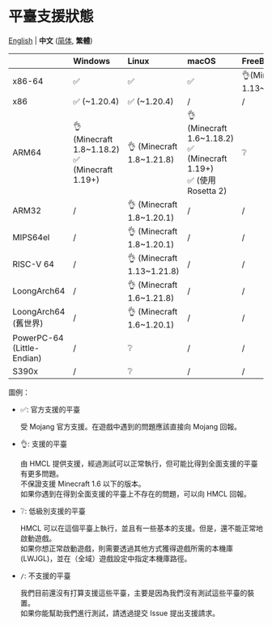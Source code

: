 # 平臺支援狀態

<!-- #BEGIN LANGUAGE_SWITCHER -->
[English](PLATFORM.md) | **中文** ([简体](PLATFORM_zh.md), **繁體**)
<!-- #END LANGUAGE_SWITCHER -->

|                            | Windows                                           | Linux                      | macOS                                                                  | FreeBSD                   |
|----------------------------|:--------------------------------------------------|:---------------------------|:-----------------------------------------------------------------------|:--------------------------|
| x86-64                     | ✅️                                                | ✅️                         | ✅️                                                                     | 👌(Minecraft 1.13~1.21.8) |
| x86                        | ✅️ (~1.20.4)                                      | ✅️ (~1.20.4)               | /                                                                      | /                         |
| ARM64                      | 👌 (Minecraft 1.8~1.18.2)<br/>✅ (Minecraft 1.19+) | 👌 (Minecraft 1.8~1.21.8)  | 👌 (Minecraft 1.6~1.18.2)<br/>✅ (Minecraft 1.19+)<br/>✅ (使用 Rosetta 2) | ❔                         |
| ARM32                      | /️                                                | 👌 (Minecraft 1.8~1.20.1)  | /                                                                      | /                         |
| MIPS64el                   | /                                                 | 👌 (Minecraft 1.8~1.20.1)  | /                                                                      | /                         |
| RISC-V 64                  | /                                                 | 👌 (Minecraft 1.13~1.21.8) | /                                                                      | /                         |
| LoongArch64                | /                                                 | 👌 (Minecraft 1.6~1.21.8)  | /                                                                      | /                         |
| LoongArch64 (舊世界)          | /                                                 | 👌 (Minecraft 1.6~1.20.1)  | /                                                                      | /                         |
| PowerPC-64 (Little-Endian) | /                                                 | ❔                          | /                                                                      | /                         |
| S390x                      | /                                                 | ❔                          | /                                                                      | /                         |

圖例：

* ✅: 官方支援的平臺

  受 Mojang 官方支援。在遊戲中遇到的問題應該直接向 Mojang 回報。

* 👌: 支援的平臺

  由 HMCL 提供支援，經過測試可以正常執行，但可能比得到全面支援的平臺有更多問題。  
  不保證支援 Minecraft 1.6 以下的版本。  
  如果你遇到在得到全面支援的平臺上不存在的問題，可以向 HMCL 回報。

* ❔: 低級別支援的平臺

  HMCL 可以在這個平臺上執行，並且有一些基本的支援。但是，還不能正常地啟動遊戲。  
  如果你想正常啟動遊戲，則需要透過其他方式獲得遊戲所需的本機庫 (LWJGL)，並在（全域）遊戲設定中指定本機庫路徑。

* `/`: 不支援的平臺

  我們目前還沒有打算支援這些平臺，主要是因為我們沒有測試這些平臺的裝置。  
  如果你能幫助我們進行測試，請透過提交 Issue 提出支援請求。
